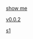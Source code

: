 [show me](https://littleflute.github.io/blog/html/trading/xau/)

[v0.0.2](https://github.com/littleflute/blog/edit/master/html/trading/xau/readme.md)

[s1](s1.html)
